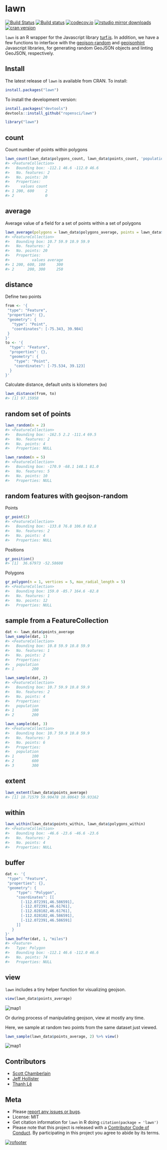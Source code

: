 lawn
=======



[![Build Status](https://travis-ci.org/ropensci/lawn.svg?branch=master)](https://travis-ci.org/ropensci/lawn)
[![Build status](https://ci.appveyor.com/api/projects/status/v7d3p3q9j97h0ttw?svg=true)](https://ci.appveyor.com/project/sckott/lawn)
[![codecov.io](https://codecov.io/github/ropensci/lawn/coverage.svg?branch=master)](https://codecov.io/github/ropensci/lawn?branch=master)
[![rstudio mirror downloads](http://cranlogs.r-pkg.org/badges/grand-total/lawn?color=ff69b4)](https://github.com/metacran/cranlogs.app)
[![cran version](http://www.r-pkg.org/badges/version/lawn)](https://cran.r-project.org/package=lawn)

`lawn` is an R wrapper for the Javascript library [turf.js](http://turfjs.org/). In addition, we have a few functions to interface with the [geojson-random](https://github.com/mapbox/geojson-random) and [geojsonhint](https://www.npmjs.com/package/geojsonhint) Javascript libraries, for generating random GeoJSON objects and linting GeoJSON, respectively.

## Install

The latest release of `lawn` is available from CRAN.  To install:


```r
install.packages("lawn")
```

To install the development version:


```r
install.packages("devtools")
devtools::install_github("ropensci/lawn")
```


```r
library("lawn")
```

## count

Count number of points within polygons


```r
lawn_count(lawn_data$polygons_count, lawn_data$points_count, 'population')
#> <FeatureCollection>
#>   Bounding box: -112.1 46.6 -112.0 46.6
#>   No. features: 2
#>   No. points: 20
#>   Properties: 
#>     values count
#> 1 200, 600     2
#> 2              0
```

## average

Average value of a field for a set of points within a set of polygons


```r
lawn_average(polygons = lawn_data$polygons_average, points = lawn_data$points_average, 'population')
#> <FeatureCollection>
#>   Bounding box: 10.7 59.9 10.9 59.9
#>   No. features: 2
#>   No. points: 20
#>   Properties: 
#>          values average
#> 1 200, 600, 100     300
#> 2      200, 300     250
```

## distance

Define two points


```r
from <- '{
 "type": "Feature",
 "properties": {},
 "geometry": {
   "type": "Point",
   "coordinates": [-75.343, 39.984]
 }
}'
to <- '{
  "type": "Feature",
  "properties": {},
  "geometry": {
    "type": "Point",
    "coordinates": [-75.534, 39.123]
  }
}'
```

Calculate distance, default units is kilometers (`km`)


```r
lawn_distance(from, to)
#> [1] 97.15958
```

## random set of points


```r
lawn_random(n = 2)
#> <FeatureCollection>
#>   Bounding box: -162.5 2.2 -111.4 69.5
#>   No. features: 2
#>   No. points: 4
#>   Properties: NULL
```


```r
lawn_random(n = 5)
#> <FeatureCollection>
#>   Bounding box: -170.9 -68.1 148.1 81.0
#>   No. features: 5
#>   No. points: 10
#>   Properties: NULL
```

## random features with geojson-random

Points


```r
gr_point(2)
#> <FeatureCollection>
#>   Bounding box: -133.8 76.8 106.0 82.8
#>   No. features: 2
#>   No. points: 4
#>   Properties: NULL
```

Positions


```r
gr_position()
#> [1]  36.67973 -52.58608
```

Polygons


```r
gr_polygon(n = 1, vertices = 5, max_radial_length = 5)
#> <FeatureCollection>
#>   Bounding box: 159.0 -85.7 164.6 -82.8
#>   No. features: 1
#>   No. points: 12
#>   Properties: NULL
```

## sample from a FeatureCollection


```r
dat <- lawn_data$points_average
lawn_sample(dat, 1)
#> <FeatureCollection>
#>   Bounding box: 10.8 59.9 10.8 59.9
#>   No. features: 1
#>   No. points: 2
#>   Properties: 
#>   population
#> 1        200
```


```r
lawn_sample(dat, 2)
#> <FeatureCollection>
#>   Bounding box: 10.7 59.9 10.8 59.9
#>   No. features: 2
#>   No. points: 4
#>   Properties: 
#>   population
#> 1        100
#> 2        200
```


```r
lawn_sample(dat, 3)
#> <FeatureCollection>
#>   Bounding box: 10.7 59.9 10.8 59.9
#>   No. features: 3
#>   No. points: 6
#>   Properties: 
#>   population
#> 1        100
#> 2        600
#> 3        300
```

## extent


```r
lawn_extent(lawn_data$points_average)
#> [1] 10.71579 59.90478 10.80643 59.93162
```

## within


```r
lawn_within(lawn_data$points_within, lawn_data$polygons_within)
#> <FeatureCollection>
#>   Bounding box: -46.6 -23.6 -46.6 -23.6
#>   No. features: 2
#>   No. points: 4
#>   Properties: NULL
```

## buffer


```r
dat <- '{
 "type": "Feature",
 "properties": {},
 "geometry": {
     "type": "Polygon",
     "coordinates": [[
       [-112.072391,46.586591],
       [-112.072391,46.61761],
       [-112.028102,46.61761],
       [-112.028102,46.586591],
       [-112.072391,46.586591]
     ]]
   }
}'
lawn_buffer(dat, 1, "miles")
#> <Feature>
#>   Type: Polygon
#>   Bounding box: -112.1 46.6 -112.0 46.6
#>   No. points: 74
#>   Properties: NULL
```

## view

`lawn` includes a tiny helper function for visualizing geojson.


```r
view(lawn_data$points_average)
```

![map1](inst/img/map1.png)

Or during process of manipulating geojson, view at mostly any time.

Here, we sample at random two points from the same dataset just viewed.


```r
lawn_sample(lawn_data$points_average, 2) %>% view()
```

![map1](inst/img/map2.png)

## Contributors

* [Scott Chamberlain](https://github.com/sckott)
* [Jeff Hollister](https://github.com/jhollist)
* [Thanh Lê](https://github.com/thanhleviet)

## Meta

* Please [report any issues or bugs](https://github.com/ropensci/lawn/issues).
* License: MIT
* Get citation information for `lawn` in R doing `citation(package = 'lawn')`
* Please note that this project is released with a [Contributor Code of Conduct](CONDUCT.md). By participating in this project you agree to abide by its terms.

[![rofooter](http://ropensci.org/public_images/github_footer.png)](http://ropensci.org)
